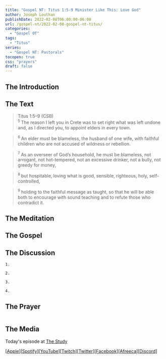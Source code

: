 ```yaml
---
title: "Gospel NT: Titus 1:5-9 Minister Like This: Love God"
author: Joseph Louthan
publishDate: 2022-02-08T06:00:00-06:00
url: /gospel-nt/2022-02-08-gospel-nt-titus/
categories:
  - "Gospel OT"
tags:
  - "Titus"
series:
  - "Gospel NT: Pastorals"
tocopen: true
css: "prayers"
draft: false
---
```

## The Introduction

<div style="page-break-after: always;"></div>

## The Text

>Titus 1:5–9 (CSB)  
><sup> 5 </sup>The reason I left you in Crete was to set right what was left undone and, as I directed you, to appoint elders in every town. 

><sup> 6 </sup>An elder must be blameless, the husband of one wife, with faithful children who are not accused of wildness or rebellion. 

><sup> 7 </sup>As an overseer of God’s household, he must be blameless, not arrogant, not hot-tempered, not an excessive drinker, not a bully, not greedy for money, 

><sup> 8 </sup>but hospitable, loving what is good, sensible, righteous, holy, self-controlled, 

><sup> 9 </sup>holding to the faithful message as taught, so that he will be able both to encourage with sound teaching and to refute those who contradict it.

<div style="page-break-after: always;"></div>

## The Meditation


## The Gospel


## The Discussion

```text
1. 
```

```text
2. 
```

```text
3. 
```

```text
4. 
```

## The Prayer

<div style='font-variant: small-caps;'>

</div>

```text

```

<div style="page-break-after: always;"></div>

## The Media

Today's episode at [The Study](http://study.theologic.us/podcast/)

\[[Apple](https://podcasts.apple.com/us/podcast/the-study/id1557102127)\]\[[Spotify](https://open.spotify.com/show/0Xs5qsNvWePyRqcmtOTPkR)\]\[[YouTube](http://youtube.theologic.us)\]\[[Twitch](http://twitch.theologic.us)\]\[[Twitter](https://twitter.com/theologic_us)\]\[[Facebook](https://www.facebook.com/groups/462231051477464)\]\[[Afreeca](https://bj.afreecatv.com/theologicus)\]\[[Discord](http://discord.theologic.us)\]
